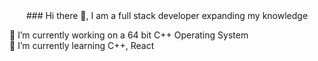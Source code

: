 <center>### Hi there 👋, I am a full stack developer expanding my knowledge</center>

🔭 I’m currently working on a 64 bit C++ Operating System\
🌱 I’m currently learning C++, React

